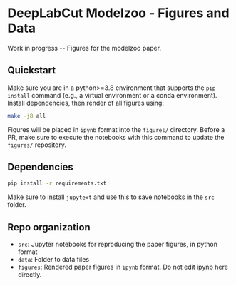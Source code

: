 # DeepLabCut Modelzoo - Figures and Data

Work in progress -- Figures for the modelzoo paper.

## Quickstart

Make sure you are in a python>=3.8 environment that supports the `pip install` command (e.g., a virtual environment or a conda environment). Install dependencies, then render of all figures using:

```bash
make -j8 all
```

Figures will be placed in `ipynb` format into the `figures/` directory.
Before a PR, make sure to execute the notebooks with this command to update the `figures/` repository.

## Dependencies

```bash
pip install -r requirements.txt
```

Make sure to install `jupytext` and use this to save notebooks in the `src` folder.

## Repo organization

- ``src``: Jupyter notebooks for reproducing the paper figures, in python format
- ``data``: Folder to data files
- ``figures``: Rendered paper figures in `ipynb` format. Do not edit ipynb here directly.
